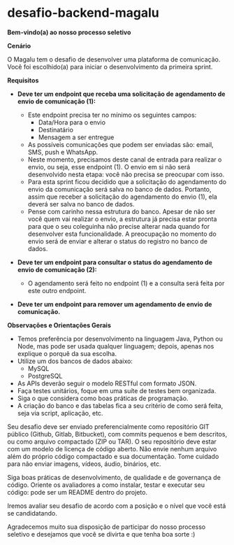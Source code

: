 # desafio-backend-magalu

**Bem-vindo(a) ao nosso processo seletivo**

**Cenário**

O Magalu tem o desafio de desenvolver uma plataforma de comunicação. Você foi escolhido(a) para iniciar o desenvolvimento da primeira sprint.

**Requisitos**

- **Deve ter um endpoint que receba uma solicitação de agendamento de envio de comunicação (1):**
    - Este endpoint precisa ter no mínimo os seguintes campos:
        - Data/Hora para o envio
        - Destinatário
        - Mensagem a ser entregue
    - As possíveis comunicações que podem ser enviadas são: email, SMS, push e WhatsApp.
    - Neste momento, precisamos deste canal de entrada para realizar o envio, ou seja, esse endpoint (1). O envio em si não será desenvolvido nesta etapa: você não precisa se preocupar com isso.
    - Para esta sprint ficou decidido que a solicitação do agendamento do envio da comunicação será salva no banco de dados. Portanto, assim que receber a solicitação do agendamento do envio (1), ela deverá ser salva no banco de dados.
    - Pense com carinho nessa estrutura do banco. Apesar de não ser você quem vai realizar o envio, a estrutura já precisa estar pronta para que o seu coleguinha não precise alterar nada quando for desenvolver esta funcionalidade. A preocupação no momento do envio será de enviar e alterar o status do registro no banco de dados.

- **Deve ter um endpoint para consultar o status do agendamento de envio de comunicação (2):**
    - O agendamento será feito no endpoint (1) e a consulta será feita por este outro endpoint.

- **Deve ter um endpoint para remover um agendamento de envio de comunicação.**

**Observações e Orientações Gerais**

- Temos preferência por desenvolvimento na linguagem Java, Python ou Node, mas pode ser usada qualquer linguagem; depois, apenas nos explique o porquê da sua escolha.
- Utilize um dos bancos de dados abaixo:
    - MySQL
    - PostgreSQL
- As APIs deverão seguir o modelo RESTful com formato JSON.
- Faça testes unitários, foque em uma suíte de testes bem organizada.
- Siga o que considera como boas práticas de programação.
- A criação do banco e das tabelas fica a seu critério de como será feita, seja via script, aplicação, etc.

Seu desafio deve ser enviado preferencialmente como repositório GIT público (Github, Gitlab, Bitbucket), com commits pequenos e bem descritos, ou como arquivo compactado (ZIP ou TAR). O seu repositório deve estar com um modelo de licença de código aberto. Não envie nenhum arquivo além do próprio código compactado e sua documentação. Tome cuidado para não enviar imagens, vídeos, áudio, binários, etc.

Siga boas práticas de desenvolvimento, de qualidade e de governança de código. Oriente os avaliadores a como instalar, testar e executar seu código: pode ser um README dentro do projeto.

Iremos avaliar seu desafio de acordo com a posição e o nível que você está se candidatando.

Agradecemos muito sua disposição de participar do nosso processo seletivo e desejamos que você se divirta e que tenha boa sorte :)
